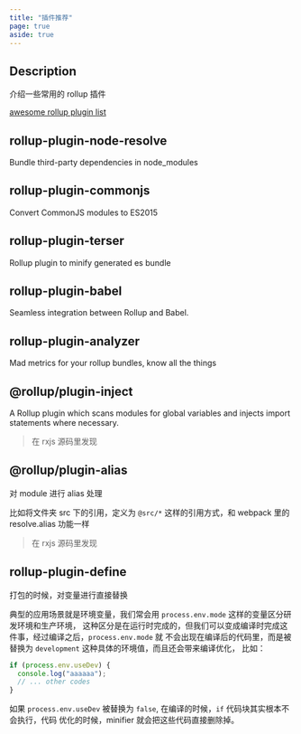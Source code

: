 ```yaml
---
title: "插件推荐"
page: true
aside: true
---
```


## Description

介绍一些常用的 rollup 插件

[awesome rollup plugin list](https://github.com/rollup/awesome)

## rollup-plugin-node-resolve

Bundle third-party dependencies in node_modules

## rollup-plugin-commonjs

Convert CommonJS modules to ES2015

## rollup-plugin-terser

Rollup plugin to minify generated es bundle

## rollup-plugin-babel

Seamless integration between Rollup and Babel.

## rollup-plugin-analyzer

Mad metrics for your rollup bundles, know all the things

## @rollup/plugin-inject

A Rollup plugin which scans modules for global variables and injects import statements where necessary.

> 在 rxjs 源码里发现

## @rollup/plugin-alias

对 module 进行 alias 处理

比如将文件夹 src 下的引用，定义为 `@src/*` 这样的引用方式，和 webpack 里的 resolve.alias 功能一样

> 在 rxjs 源码里发现

## rollup-plugin-define

打包的时候，对变量进行直接替换

典型的应用场景就是环境变量，我们常会用 `process.env.mode` 这样的变量区分研发环境和生产环境，
这种区分是在运行时完成的，但我们可以变成编译时完成这件事，经过编译之后，`process.env.mode` 就
不会出现在编译后的代码里，而是被替换为 `development` 这种具体的环境值，而且还会带来编译优化，
比如：

```js
if (process.env.useDev) {
  console.log("aaaaaa");
  // ... other codes
}
```

如果 `process.env.useDev` 被替换为 `false`, 在编译的时候，`if` 代码块其实根本不会执行，代码
优化的时候，minifier 就会把这些代码直接删除掉。

<Giscus />

